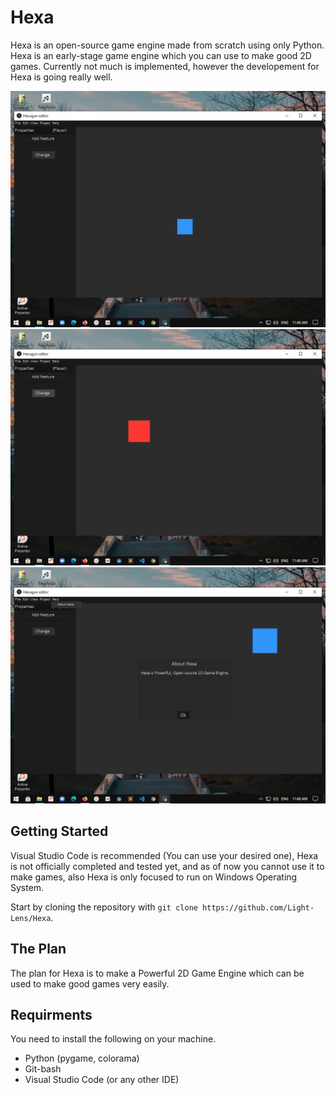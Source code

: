 # Hexa
Hexa is an open-source game engine made from scratch using only Python. <br />
Hexa is an early-stage game engine which you can use to make good 2D games. Currently not much is implemented, however the developement for Hexa is going really well.

![Hexa_Screenshot1](Hexagon_editor_screenshot.png?raw=true "Hexa_Screenshot1")
![Hexa_Screenshot2](Hexagon_editor_screenshot_1.png?raw=true "Hexa_Screenshot2")
![Hexa_Screenshot3](Hexagon_editor_screenshot_2.png?raw=true "Hexa_Screenshot3")

## Getting Started
Visual Studio Code is recommended (You can use your desired one), Hexa is not officially completed and tested yet, and as of now you cannot use it to make games, also Hexa is only focused to run on Windows Operating System.

Start by cloning the repository with `git clone https://github.com/Light-Lens/Hexa`.

## The Plan
The plan for Hexa is to make a Powerful 2D Game Engine which can be used to make good games very easily.

## Requirments
You need to install the following on your machine.
- Python (pygame, colorama)
- Git-bash
- Visual Studio Code (or any other IDE)
